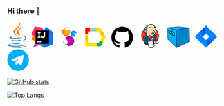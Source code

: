 ### Hi there 👋

![Alt-Java](https://github.com/vapolonov/vapolonov/blob/main/vasvap_java_logo.png)&nbsp;&nbsp;
![IntelliJ IDEA](https://github.com/vapolonov/vapolonov/blob/main/vasvap_idea_logo.png)&nbsp;&nbsp;
![SelenideJ IDEA](https://github.com/vapolonov/vapolonov/blob/main/vasvap_selenide_logo.png)&nbsp;&nbsp;
![Allure Reports](https://github.com/vapolonov/vapolonov/blob/main/vasvap_allure_logo.png)&nbsp;&nbsp;
![GitHub](https://github.com/vapolonov/vapolonov/blob/main/vasvap_github_logo.png)&nbsp;&nbsp;
![Jenkins](https://github.com/vapolonov/vapolonov/blob/main/vasvap_jenkins_logo.png)&nbsp;&nbsp;
![Selenoid](https://github.com/vapolonov/vapolonov/blob/main/vasvap_selenoid_logo.png)&nbsp;&nbsp;
![Jira](https://github.com/vapolonov/vapolonov/blob/main/vasvap_jira_logo.png)&nbsp;&nbsp;
![Telegram](https://github.com/vapolonov/vapolonov/blob/main/vasvap_telegram_logo.png)&nbsp;&nbsp;

[![GitHub stats](https://github-readme-stats.vercel.app/api?username=vapolonov&show_icons=true&theme=radical)](https://github.com/vapolonov/github-readme-stats)

[![Top Langs](https://github-readme-stats.vercel.app/api/top-langs/?username=vapolonov&layout=compact&theme=radical)](https://github.com/vapolonov/github-readme-stats)

<!--
**vapolonov/vapolonov** is a ✨ _special_ ✨ repository because its `README.md` (this file) appears on your GitHub profile.

Here are some ideas to get you started:

- 🔭 I’m currently working on ...
- 🌱 I’m currently learning ...
- 👯 I’m looking to collaborate on ...
- 🤔 I’m looking for help with ...
- 💬 Ask me about ...
- 📫 How to reach me: ...
- 😄 Pronouns: ...
- ⚡ Fun fact: ...
-->
